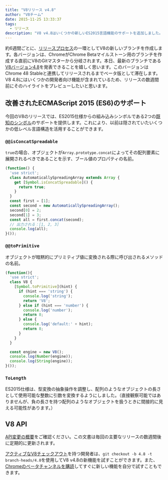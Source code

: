 ```yaml
---
title: "V8リリース v4.8"
author: "V8チーム"
date: 2015-11-25 13:33:37
tags:
  - リリース
description: "V8 v4.8はいくつかの新しいES2015言語機能のサポートを追加しました。"
---
```

約6週間ごとに、[リリースプロセス](/docs/release-process)の一環としてV8の新しいブランチを作成します。各バージョンは、ChromeがChrome Betaマイルストーン用のブランチを作成する直前にV8のGitマスターから分岐されます。本日、最新のブランチである[V8バージョン4.8](https://chromium.googlesource.com/v8/v8.git/+log/branch-heads/4.8)を発表できることを嬉しく思います。このバージョンはChrome 48 Stableと連携してリリースされるまでベータ版として滞在します。V8 4.8にはいくつかの開発者向け機能が含まれているため、リリースの数週間前にそのハイライトをプレビューしたいと思います。

<!--truncate-->
## 改善されたECMAScript 2015 (ES6)のサポート

今回のV8のリリースでは、ES2015仕様からの組み込みシンボルである2つの[既知のシンボル](https://developer.mozilla.org/en-US/docs/Web/JavaScript/Reference/Global_Objects/Symbol#Well-known_symbols)のサポートを提供します。これにより、以前は隠されていたいくつかの低レベル言語構造を活用することができます。

### `@@isConcatSpreadable`

`true`の場合、オブジェクトが`Array.prototype.concat`によってその配列要素に展開されるべきであることを示す、ブール値のプロパティの名前。

```js
(function() {
  'use strict';
  class AutomaticallySpreadingArray extends Array {
    get [Symbol.isConcatSpreadable]() {
      return true;
    }
  }
  const first = [1];
  const second = new AutomaticallySpreadingArray();
  second[0] = 2;
  second[1] = 3;
  const all = first.concat(second);
  // 出力される：[1, 2, 3]
  console.log(all);
}());
```

### `@@toPrimitive`

オブジェクトが暗黙的にプリミティブ値に変換される際に呼び出されるメソッドの名前。

```js
(function(){
  'use strict';
  class V8 {
    [Symbol.toPrimitive](hint) {
      if (hint === 'string') {
        console.log('string');
        return 'V8';
      } else if (hint === 'number') {
        console.log('number');
        return 8;
      } else {
        console.log('default:' + hint);
        return 8;
      }
    }
  }

  const engine = new V8();
  console.log(Number(engine));
  console.log(String(engine));
}());
```

### `ToLength`

ES2015仕様は、型変換の抽象操作を調整し、配列のようなオブジェクトの長さとして使用可能な整数に引数を変換するようにしました。（直接観察可能ではありませんが、負の長さを持つ配列のようなオブジェクトを扱うときに間接的に見える可能性があります。）

## V8 API

[API変更の概要](https://docs.google.com/document/d/1g8JFi8T_oAE_7uAri7Njtig7fKaPDfotU6huOa1alds/edit)をご確認ください。この文書は毎回の主要なリリースの数週間後に定期的に更新されます。

[アクティブなV8チェックアウト](https://v8.dev/docs/source-code#using-git)を持つ開発者は、`git checkout -b 4.8 -t branch-heads/4.8`を使用してV8 v4.8の新機能を試すことができます。また、[Chromeのベータチャンネルを購読](https://www.google.com/chrome/browser/beta.html)してすぐに新しい機能を自分で試すこともできます。
